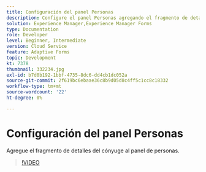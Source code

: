 ```yaml
---
title: Configuración del panel Personas
description: Configure el panel Personas agregando el fragmento de detalles del cónyuge.
solution: Experience Manager,Experience Manager Forms
type: Documentation
role: Developer
level: Beginner, Intermediate
version: Cloud Service
feature: Adaptive Forms
topic: Development
kt: 7378
thumbnail: 332234.jpg
exl-id: b7d0b192-1bbf-4735-8dc6-dd4cb1dc052a
source-git-commit: 2f619bc6ebaae36c8b9d05d8c4ff5c1cc8c18332
workflow-type: tm+mt
source-wordcount: '22'
ht-degree: 0%

---
```


# Configuración del panel Personas

Agregue el fragmento de detalles del cónyuge al panel de personas.

>[!VIDEO](https://video.tv.adobe.com/v/332234?quality=12&learn=on)
